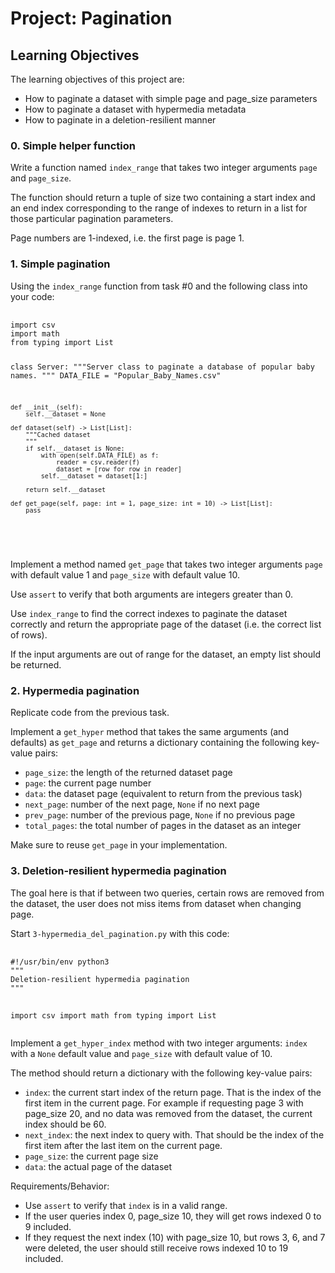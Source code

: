 <h1>Project: Pagination</h1>
    <h2>Learning Objectives</h2>
    <p>The learning objectives of this project are:</p>
    <ul>
        <li>How to paginate a dataset with simple page and page_size parameters</li>
        <li>How to paginate a dataset with hypermedia metadata</li>
        <li>How to paginate in a deletion-resilient manner</li>
    </ul>
    <h3>0. Simple helper function</h3>
    <p>Write a function named <code>index_range</code> that takes two integer arguments <code>page</code> and <code>page_size</code>.</p>
    <p>The function should return a tuple of size two containing a start index and an end index corresponding to the range of indexes to return in a list for those particular pagination parameters.</p>
    <p>Page numbers are 1-indexed, i.e. the first page is page 1.</p>
    <h3>1. Simple pagination</h3>
    <p>Using the <code>index_range</code> function from task #0 and the following class into your code:</p>
    <pre>
        <code>
import csv
import math
from typing import List

class Server:
    """Server class to paginate a database of popular baby names.
    """
    DATA_FILE = "Popular_Baby_Names.csv"

    def __init__(self):
        self.__dataset = None

    def dataset(self) -> List[List]:
        """Cached dataset
        """
        if self.__dataset is None:
            with open(self.DATA_FILE) as f:
                reader = csv.reader(f)
                dataset = [row for row in reader]
            self.__dataset = dataset[1:]

        return self.__dataset

    def get_page(self, page: int = 1, page_size: int = 10) -> List[List]:
        pass
</code>
    </pre>
    <p>Implement a method named <code>get_page</code> that takes two integer arguments <code>page</code> with default value 1 and <code>page_size</code> with default value 10.</p>
    <p>Use <code>assert</code> to verify that both arguments are integers greater than 0.</p>
    <p>Use <code>index_range</code> to find the correct indexes to paginate the dataset correctly and return the appropriate page of the dataset (i.e. the correct list of rows).</p>
    <p>If the input arguments are out of range for the dataset, an empty list should be returned.</p>
    <h3>2. Hypermedia pagination</h3>
    <p>Replicate code from the previous task.</p>
    <p>Implement a <code>get_hyper</code> method that takes the same arguments (and defaults) as <code>get_page</code> and returns a dictionary containing the following key-value pairs:</p>
    <ul>
        <li><code>page_size</code>: the length of the returned dataset page</li>
        <li><code>page</code>: the current page number</li>
        <li><code>data</code>: the dataset page (equivalent to return from the previous task)</li>
        <li><code>next_page</code>: number of the next page, <code>None</code> if no next page</li>
        <li><code>prev_page</code>: number of the previous page, <code>None</code> if no previous page</li>
        <li><code>total_pages</code>: the total number of pages in the dataset as an integer</li>
    </ul>
    <p>Make sure to reuse <code>get_page</code> in your implementation.</p>
    <h3>3. Deletion-resilient hypermedia pagination</h3>
    <p>The goal here is that if between two queries, certain rows are removed from the dataset, the user does not miss items from dataset when changing page.</p>
    <p>Start <code>3-hypermedia_del_pagination.py</code> with this code:</p>
    <pre>
        <code>
#!/usr/bin/env python3
"""
Deletion-resilient hypermedia pagination
"""

import csv
import math
from typing import List
        </code>
    </pre>
    <p>Implement a <code>get_hyper_index</code> method with two integer arguments: <code>index</code> with a <code>None</code> default value and <code>page_size</code> with default value of 10.</p>
    <p>The method should return a dictionary with the following key-value pairs:</p>
    <ul>
        <li><code>index</code>: the current start index of the return page. That is the index of the first item in the current page. For example if requesting page 3 with page_size 20, and no data was removed from the dataset, the current index should be 60.</li>
        <li><code>next_index</code>: the next index to query with. That should be the index of the first item after the last item on the current page.</li>
        <li><code>page_size</code>: the current page size</li>
        <li><code>data</code>: the actual page of the dataset</li>
    </ul>
    <p>Requirements/Behavior:</p>
    <ul>
        <li>Use <code>assert</code> to verify that <code>index</code> is in a valid range.</li>
        <li>If the user queries index 0, page_size 10, they will get rows indexed 0 to 9 included.</li>
        <li>If they request the next index (10) with page_size 10, but rows 3, 6, and 7 were deleted, the user should still receive rows indexed 10 to 19 included.</li>
    </ul>